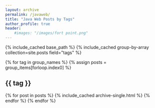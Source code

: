```yaml
---
layout: archive
permalink: /javaweb/
title: "Java Web Posts by Tags"
author_profile: true
header:
    #images: "/images/fort point.png"
---
```


{% include_cached base_path %}
{% include_cached group-by-array collection=site.posts field="tags" %}

{% for tag in group_names %}
  {% assign posts = group_items[forloop.index0] %}
  <h2 id="{{ tag | slugify }}" class="archive__subtitle">{{ tag }}</h2>
  {% for post in posts %}
    {% include_cached archive-single.html %}
  {% endfor %}
{% endfor %}